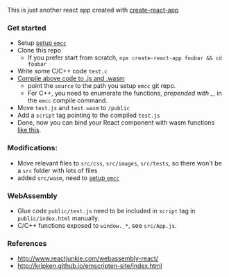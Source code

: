 This is just another react app created with [create-react-app](https://github.com/facebook/create-react-app)

### Get started
* Setup [setup `emcc`](http://kripken.github.io/emscripten-site/docs/getting_started/downloads.html)
* Clone this repo
  * If you prefer start from scratch, `npx create-react-app foobar && cd foobar`
* Write some C/C++ code `test.c`
* [Compile above code to .js and .wasm](https://github.com/tonysan/cra-wasm/blob/master/src/wasm/build.sh)
  * point the `source` to the path you setup `emcc` git repo.
  * For C++, you need to enumerate the functions, *prepended with _*, in the `emcc` compile command.
* Move `test.js` and `test.wasm` to `/public`
* Add a `script` tag pointing to the compiled `test.js`
* Done, now you can bind your React component with wasm functions [like this](https://github.com/tonysan/cra-wasm/blob/master/src/App.js#L14).

### Modifications:

* Move relevant files to `src/css`, `src/images`, `src/tests`, so there won't be a `src` folder with lots of files
* added `src/wasm`, need to [setup `emcc`](http://kripken.github.io/emscripten-site/docs/getting_started/downloads.html)

### WebAssembly

* Glue code `public/test.js` need to be included in `script` tag in `public/index.html` manually.
* C/C++ functions exposed to `window._*`, see `src/App.js`.

### References

* http://www.reactjunkie.com/webassembly-react/
* http://kripken.github.io/emscripten-site/index.html
